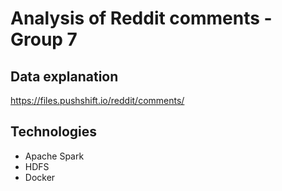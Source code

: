 # Analysis of Reddit comments - Group 7
## Data explanation
https://files.pushshift.io/reddit/comments/

## Technologies
 - Apache Spark
 - HDFS
 - Docker